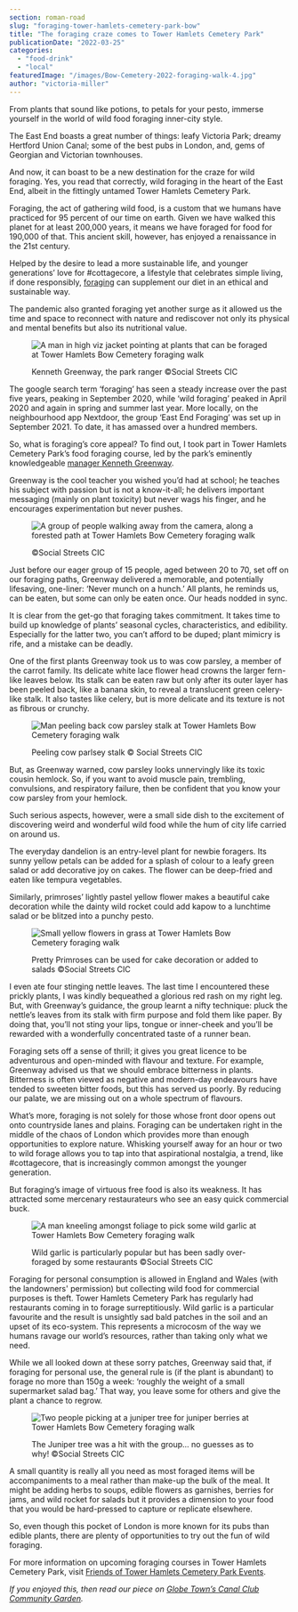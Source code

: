 ```yaml
---
section: roman-road
slug: "foraging-tower-hamlets-cemetery-park-bow"
title: "The foraging craze comes to Tower Hamlets Cemetery Park"
publicationDate: "2022-03-25"
categories: 
  - "food-drink"
  - "local"
featuredImage: "/images/Bow-Cemetery-2022-foraging-walk-4.jpg"
author: "victoria-miller"
---
```


From plants that sound like potions, to petals for your pesto, immerse yourself in the world of wild food foraging inner-city style.

The East End boasts a great number of things: leafy Victoria Park; dreamy Hertford Union Canal; some of the best pubs in London, and, gems of Georgian and Victorian townhouses.   

And now, it can boast to be a new destination for the craze for wild foraging. Yes, you read that correctly, wild foraging in the heart of the East End, albeit in the fittingly untamed Tower Hamlets Cemetery Park.

Foraging, the act of gathering wild food, is a custom that we humans have practiced for 95 percent of our time on earth. Given we have walked this planet for at least 200,000 years, it means we have foraged for food for 190,000 of that. This ancient skill, however, has enjoyed a renaissance in the 21st century.

Helped by the desire to lead a more sustainable life, and younger generations’ love for #cottagecore, a lifestyle that celebrates simple living, if done responsibly, [foraging](https://www.bbcgoodfood.com/howto/guide/foraging) can supplement our diet in an ethical and sustainable way.

The pandemic also granted foraging yet another surge as it allowed us the time and space to reconnect with nature and rediscover not only its physical and mental benefits but also its nutritional value.

<figure>

![A man in high viz jacket pointing at plants that can be foraged at Tower Hamlets Bow Cemetery foraging walk](/images/Bow-Cemetery-2022-foraging-walk-7-1024x683.jpg)

<figcaption>

Kenneth Greenway, the park ranger ©Social Streets CIC

</figcaption>

</figure>

The google search term ‘foraging’ has seen a steady increase over the past five years, peaking in September 2020, while ‘wild foraging’ peaked in April 2020 and again in spring and summer last year. More locally, on the neighbourhood app Nextdoor, the group ‘East End Foraging’ was set up in September 2021. To date, it has amassed over a hundred members.

So, what is foraging’s core appeal? To find out, I took part in Tower Hamlets Cemetery Park’s food foraging course, led by the park’s eminently knowledgeable [manager Kenneth Greenway](https://romanroadlondon.com/ken-greenway-tower-hamlets-cemetery-park-manager/).

Greenway is the cool teacher you wished you’d had at school; he teaches his subject with passion but is not a know-it-all; he delivers important messaging (mainly on plant toxicity) but never wags his finger, and he encourages experimentation but never pushes.

<figure>

![A group of people walking away from the camera, along a forested path at Tower Hamlets Bow Cemetery foraging walk](/images/Bow-Cemetery-2022-foraging-walk-11-1024x683.jpg)

<figcaption>

©Social Streets CIC

</figcaption>

</figure>

Just before our eager group of 15 people, aged between 20 to 70, set off on our foraging paths, Greenway delivered a memorable, and potentially lifesaving, one-liner: ‘Never munch on a hunch.’ All plants, he reminds us, can be eaten, but some can only be eaten once. Our heads nodded in sync.

It is clear from the get-go that foraging takes commitment. It takes time to build up knowledge of plants’ seasonal cycles, characteristics, and edibility. Especially for the latter two, you can’t afford to be duped; plant mimicry is rife, and a mistake can be deadly.

One of the first plants Greenway took us to was cow parsley, a member of the carrot family. Its delicate white lace flower head crowns the larger fern-like leaves below. Its stalk can be eaten raw but only after its outer layer has been peeled back, like a banana skin, to reveal a translucent green celery-like stalk. It also tastes like celery, but is more delicate and its texture is not as fibrous or crunchy.

<figure>

![Man peeling back cow parsley stalk at Tower Hamlets Bow Cemetery foraging walk](/images/Bow-Cemetery-2022-foraging-walk-2-1024x683.jpg)

<figcaption>

Peeling cow parlsey stalk © Social Streets CIC

</figcaption>

</figure>

But, as Greenway warned, cow parsley looks unnervingly like its toxic cousin hemlock. So, if you want to avoid muscle pain, trembling, convulsions, and respiratory failure, then be confident that you know your cow parsley from your hemlock.

Such serious aspects, however, were a small side dish to the excitement of discovering weird and wonderful wild food while the hum of city life carried on around us.

The everyday dandelion is an entry-level plant for newbie foragers. Its sunny yellow petals can be added for a splash of colour to a leafy green salad or add decorative joy on cakes. The flower can be deep-fried and eaten like tempura vegetables.

Similarly, primroses’ lightly pastel yellow flower makes a beautiful cake decoration while the dainty wild rocket could add kapow to a lunchtime salad or be blitzed into a punchy pesto.

<figure>

![Small yellow flowers in grass at Tower Hamlets Bow Cemetery foraging walk](/images/Bow-Cemetery-2022-foraging-walk-1-1024x683.jpg)

<figcaption>

Pretty Primroses can be used for cake decoration or added to salads ©Social Streets CIC

</figcaption>

</figure>

I even ate four stinging nettle leaves. The last time I encountered these prickly plants, I was kindly bequeathed a glorious red rash on my right leg. But, with Greenway’s guidance, the group learnt a nifty technique: pluck the nettle’s leaves from its stalk with firm purpose and fold them like paper. By doing that, you’ll not sting your lips, tongue or inner-cheek and you’ll be rewarded with a wonderfully concentrated taste of a runner bean.

Foraging sets off a sense of thrill; it gives you great licence to be adventurous and open-minded with flavour and texture. For example, Greenway advised us that we should embrace bitterness in plants. Bitterness is often viewed as negative and modern-day endeavours have tended to sweeten bitter foods, but this has served us poorly. By reducing our palate, we are missing out on a whole spectrum of flavours.

What’s more, foraging is not solely for those whose front door opens out onto countryside lanes and plains. Foraging can be undertaken right in the middle of the chaos of London which provides more than enough opportunities to explore nature. Whisking yourself away for an hour or two to wild forage allows you to tap into that aspirational nostalgia, a trend, like #cottagecore, that is increasingly common amongst the younger generation. 

But foraging’s image of virtuous free food is also its weakness. It has attracted some mercenary restaurateurs who see an easy quick commercial buck.

<figure>

![A man kneeling amongst foliage to pick some wild garlic at Tower Hamlets Bow Cemetery foraging walk](/images/Bow-Cemetery-2022-foraging-walk-13-1024x683.jpg)

<figcaption>

Wild garlic is particularly popular but has been sadly over-foraged by some restaurants ©Social Streets CIC

</figcaption>

</figure>

Foraging for personal consumption is allowed in England and Wales (with the landowners' permission) but collecting wild food for commercial purposes is theft. Tower Hamlets Cemetery Park has regularly had restaurants coming in to forage surreptitiously. Wild garlic is a particular favourite and the result is unsightly sad bald patches in the soil and an upset of its eco-system. This represents a microcosm of the way we humans ravage our world’s resources, rather than taking only what we need. 

While we all looked down at these sorry patches, Greenway said that, if foraging for personal use, the general rule is (if the plant is abundant) to forage no more than 150g a week: ‘roughly the weight of a small supermarket salad bag.’ That way, you leave some for others and give the plant a chance to regrow.

<figure>

![Two people picking at a juniper tree for juniper berries at Tower Hamlets Bow Cemetery foraging walk](/images/Bow-Cemetery-2022-foraging-walk-6-1024x683.jpg)

<figcaption>

The Juniper tree was a hit with the group... no guesses as to why! ©Social Streets CIC

</figcaption>

</figure>

A small quantity is really all you need as most foraged items will be accompaniments to a meal rather than make-up the bulk of the meal. It might be adding herbs to soups, edible flowers as garnishes, berries for jams, and wild rocket for salads but it provides a dimension to your food that you would be hard-pressed to capture or replicate elsewhere.

So, even though this pocket of London is more known for its pubs than edible plants, there are plenty of opportunities to try out the fun of wild foraging.

For more information on upcoming foraging courses in Tower Hamlets Cemetery Park, visit [Friends of Tower Hamlets Cemetery Park Events](https://www.tickettailor.com/events/thefriendsoftowerhamletscemeterypark).

_If you enjoyed this, then read our piece on [Globe Town’s Canal Club Community Garden](https://romanroadlondon.com/canal-club-community-garden/)._


